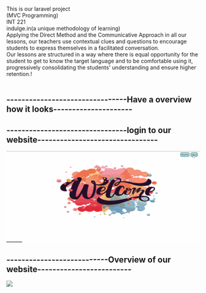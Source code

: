 This is our laravel project
</br>
(MVC Programming)
</br>
INT 221
</br>
indulge.in(a unique methodology of learning)
</br>
    Applying the Direct Method and the Communicative Approach in all our lessons, our teachers use contextual clues and
    questions to encourage students to express themselves in a facilitated conversation.
    </br>
    Our lessons are structured in a way where there is equal opportunity for the student to get to know the target language and to be comfortable
    using it, progressively consolidating the students' understanding and ensure higher retention.!
  </br>
  </br>
  
## --------------------------------Have a overview how it looks--------------------- ##
## --------------------------------login to our website-------------------------------- ##
![](int221ca3_1.gif)
## ---------------------------Overview of our website------------------------- ##
![](int221ca3_2.gif)
